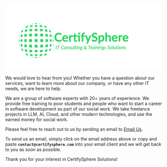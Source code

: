 ![CertifySphere](/img/certifysphere_banner.png)

We would love to hear from you! Whether you have a question about our services, want to learn more about our company, or have any other IT needs, we are here to help.

We are a group of software experts with 20+ years of experience. We provide free training to poor students and people who want to start a career in software development as part of our social work. We take freelance projects in LLM, AI, Cloud, and other modern technologies, and use the earned money for social work.

Please feel free to reach out to us by sending an email to [Email Us](mailto:contact@certifysphere.com).

To send us an email, simply click on the email address above or copy and paste **`contact@certifysphere.com`** into your email client and we will get back to you as soon as possible.

Thank you for your interest in CertifySphere Solutions!
